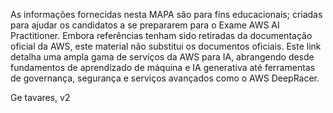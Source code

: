 As informações fornecidas nesta MAPA são para fins educacionais; criadas para ajudar os
candidatos a se prepararem para o Exame AWS AI Practitioner.
Embora referências tenham sido retiradas da documentação oficial da AWS, este material não
substitui os documentos oficiais.
Este link detalha uma ampla gama de serviços da AWS para IA, abrangendo desde fundamentos de aprendizado de máquina e IA generativa até ferramentas de governança, segurança e serviços avançados como o AWS DeepRacer.

Ge tavares, v2
